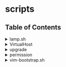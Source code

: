 # scripts

## Table of Contents

<details><summary>lamp.sh</summary>
<p>Install the Apache, PHP7.2, MySQL, PhpMyAdmin and Additional Packages</p>
# Download the script
```shell
wget --no-check-certificate --content-disposition https://github.com/techpulsetoday/scripts/raw/master/lamp.sh -P ~/
```
# Make sure the script is executable
```shell
chmod a+x ~/lamp.sh
```
# Run the script
```shell
./lamp.sh
```
</details>
<details><summary>VirtualHost</summary>
<p></p>
</details>
<details><summary>upgrade</summary>
<p></p>
</details>
<details><summary>permission</summary>
<p></p>
</details>
<details><summary>vim-bootstrap.sh</summary>
<p></p>
</details>
